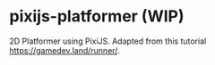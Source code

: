 # pixijs-platformer (WIP)

2D Platformer using PixiJS. Adapted from this tutorial https://gamedev.land/runner/.
